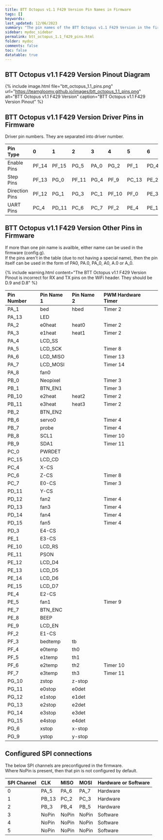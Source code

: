 ```yaml
---
title: BTT Octopus v1.1 F429 Version Pin Names in Firmware
tags: []
keywords: 
last_updated: 12/06/2023
summary: "The pin names of the BTT Octopus v1.1 F429 Version in the firmware"
sidebar: mydoc_sidebar
permalink: btt_octopus_1.1_f429_pins.html
folder: mydoc
comments: false
toc: false
datatable: true
---
```


## BTT Octopus v1.1 F429 Version Pinout Diagram

{% include image.html file="btt_octopus_1.1_pins.png" url="https://teamgloomy.github.io/images/btt_octopus_1.1_pins.png" alt="BTT Octopus v1.1 F429 Version" caption="BTT Octopus v1.1 F429 Version Pinout" %}

## BTT Octopus v1.1 F429 Version Driver Pins in Firmware

Driver pin numbers. They are separated into driver number.

<div class="datatable-begin"></div>

|Pin Type|0|1|2|3|4|5|6|7|
| :------------- |:-------------|:-------------|:-------------|:-------------|:-------------|:-------------|:-------------|:-------------|
|Enable Pins|PF_14|PF_15|PG_5|PA_0|PG_2|PF_1|PD_4|PE_0|
|Step Pins|PF_13|PG_0|PF_11|PG_4|PF_9|PC_13|PE_2|PE_6|
|Direction Pins|PF_12|PG_1|PG_3|PC_1|PF_10|PF_0|PE_3|PA_14|
|UART Pins|PC_4|PD_11|PC_6|PC_7|PF_2|PE_4|PE_1|PD_3|

<div class="datatable-end"></div>

## BTT Octopus v1.1 F429 Version Other Pins in Firmware 

If more than one pin name is availble, either name can be used in the firmware (config.g).  
If the pins aren't in the table (due to not having a special name), then the pin itself can be used in the form of PA0, PA.0, PA_0, A0, A.0 or A_0.

{% include warning.html content="The BTT Octopus v1.1 F429 Version Pinout is incorrect for RX and TX pins on the WiFi header. They should be D.9 and D.8" %}

<div class="datatable-begin"></div>

|Pin Number|Pin Name 1|Pin Name 2|PWM Hardware Timer|
| :------------- |:-------------|:-------------|:-------------|
|PA_1|bed|hbed|Timer 2|
|PA_13|LED|||
|PA_2|e0heat|heat0|Timer 2|
|PA_3|e1heat|heat1|Timer 2|
|PA_4|LCD_SS|||
|PA_5|LCD_SCK||Timer 8|
|PA_6|LCD_MISO||Timer 13|
|PA_7|LCD_MOSI||Timer 14|
|PA_8|fan0|||
|PB_0|Neopixel||Timer 3|
|PB_1|BTN_EN1||Timer 3|
|PB_10|e2heat|heat2|Timer 2|
|PB_11|e3heat|heat3|Timer 2|
|PB_2|BTN_EN2|||
|PB_6|servo0||Timer 4|
|PB_7|probe||Timer 4|
|PB_8|SCL1||Timer 10|
|PB_9|SDA1||Timer 11|
|PC_0|PWRDET|||
|PC_15|LCD_CD|||
|PC_4|X-CS|||
|PC_6|Z-CS||Timer 8|
|PC_7|E0-CS||Timer 3|
|PD_11|Y-CS|||
|PD_12|fan2||Timer 4|
|PD_13|fan3||Timer 4|
|PD_14|fan4||Timer 4|
|PD_15|fan5||Timer 4|
|PD_3|E4-CS|||
|PE_1|E3-CS|||
|PE_10|LCD_RS|||
|PE_11|PSON|||
|PE_12|LCD_D4|||
|PE_13|LCD_D5|||
|PE_14|LCD_D6|||
|PE_15|LCD_D7|||
|PE_4|E2-CS|||
|PE_5|fan1||Timer 9|
|PE_7|BTN_ENC|||
|PE_8|BEEP|||
|PE_9|LCD_EN|||
|PF_2|E1-CS|||
|PF_3|bedtemp|tb||
|PF_4|e0temp|th0||
|PF_5|e1temp|th1||
|PF_6|e2temp|th2|Timer 10|
|PF_7|e3temp|th3|Timer 11|
|PG_10|zstop|z-stop||
|PG_11|e0stop|e0det||
|PG_12|e1stop|e1det||
|PG_13|e2stop|e2det||
|PG_14|e3stop|e3det||
|PG_15|e4stop|e4det||
|PG_6|xstop|x-stop||
|PG_9|ystop|y-stop||

<div class="datatable-end"></div>

## Configured SPI connections

The below SPI channels are preconfigured in the firmware.  
Where NoPin is present, then that pin is not configured by default.  

<div class="datatable-begin"></div>

|SPI Channel| CLK | MISO | MOSI | Hardware or Software |
| :------------- |:-------------|:-------------|:-------------|:-------------|
|0|PA_5|PA_6|PA_7|Hardware|
|1|PB_13|PC_2|PC_3|Hardware|
|2|PB_3|PB_4|PB_5|Hardware|
|3|NoPin|NoPin|NoPin|Software|
|4|NoPin|NoPin|NoPin|Software|
|5|NoPin|NoPin|NoPin|Software|

<div class="datatable-end"></div>